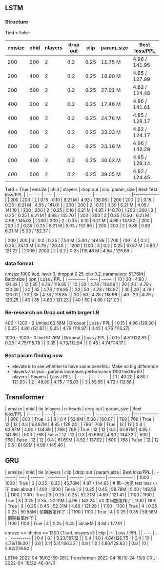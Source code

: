 
## LSTM
### Structure 
Tied = False 

| emsize | nhid | nlayers | drop out  | clip    |param_size  | Best loss/PPL    |
| ------ | ---- | ------- | --------- | ------- | ---------  |-------------     |
| 200    | 200  |   2     |  0.2      | 0.25    | 11.75 M    |    4.96 / 141.95 |
| 200    | 400  |   2     |  0.2      | 0.25    | 18.90 M    |    4.85 / 127.99 |
| 200    | 600  |   2     |  0.2      | 0.25    | 27.01 M    |    4.82 / 124.48 |
| 400    | 200  |   2     |  0.2      | 0.25    | 17.46 M    |    4.96 / 141.61 |
| 400    | 400  |   2     |  0.2      | 0.25    | 24.76 M    |    4.85 / 128.17 |
| 400    | 600  |   2     |  0.2      | 0.25    | 33.03 M    |    4.82 / 124.17 |
| 600    | 200  |   2     |  0.2      | 0.25    | 23.16 M    |    4.96 / 142.29 |
| 600    | 400  |   2     |  0.2      | 0.25    | 30.62 M    |    4.85 / 128.14 |
| 600    | 600  |   2     |  0.2      | 0.25    | 39.05 M    |    4.82 / 124.45 |


Tied = True
| emsize | nhid | nlayers | drop out  | clip    |param_size  | Best Test loss/PPL |
| ------ | ---- | ------- | --------- | ------- | ---------  |-------------       |
| 200    | 200  |   2     |  0.15     | 0.10    |  6.21 M    |   4.93 / 138.06    |
| 200    | 200  |   2     |  0.15     | 0.25    |  6.21 M    |   4.95 / 141.01   |
| 200    | 200  |   2     |  0.15     | 0.50    |  6.21 M    |   4.95 / 141.10    |
| 200    | 200  |   2     |  0.25     | 0.10    |  6.21 M    |   4.95 / 140.70    |
| 200    | 200  |   2     |  0.25     | 0.25    |  6.21 M    |   4.98 / 145.70   |
| 200    | 200  |   2     |  0.25     | 0.50    |  6.21 M    |   4.98 / 145.02    |
| 200    | 200  |   2     |  0.35     | 0.10    |  6.21 M    |   4.99 / 147.52    |
| 200    | 200  |   2     |  0.35     | 0.25    |  6.21 M    |   5.03 / 152.80   |
| 200    | 200  |   2     |  0.35     | 0.50    |  6.21 M    |   5.03 / 152.37    |


| 200    | 200  |   6     |  0.2      | 0.25    |  7.50 M    |   5.00 / 148.95    |
| 700    | 700  |   4     |  0.2      | 0.25    | 35.13 M    |   4.79 / 120.40    |
| 1200   | 1200 |   3     |  0.2      | 0.25    | 67.87 M    |   4.80 / 121.22    |
| 2000   | 2000 |   2     |  0.2      | 0.25    |119.48 M    |   4.84 / 126.66    |



### data format 
emsize 1000 tied, layer 3, dropput 0.25, clip 0.2, parameters: 51.76M
| Batchsize | bptt  |  Loss / PPL        | 
| --------- | ----  | -----              |
| 10        | 20    | 4.80 / 121.32      |
| 10        | 35    | 4.78 / 118.95      |
| 10        | 50    | 4.78 / 118.56      |
| 20        | 20    | 4.79 / 120.48      |
| 20        | 35    | 4.78 / 118.95      |
| 20        | 50    | 4.78 / 118.87      |
| 30        | 20    | 4.79 / 120.01      |
| 30        | 35    | 4.78 / 118.85      |
| 30        | 50    | 4.78 / 118.96      |
| 40        | 20    | 4.79 / 120.25      |
| 40        | 35    | 4.80 / 121.23      |
| 40        | 50    | 4.80 / 121.00      |

### Re-research on Drop out with larger LR
400 - 1200 - 2 Untied 63.58M
| Dropout    |  Loss / PPL   | 
| 0.15       | 4.86 /129.30 |  
| 0.25       | 4.80 /121.67| 
| 0.35       | 4.76 /116.97| 
| 0.45       | 4.76 /116.27| 

1000 - 1000 - 3 tied 51.76M
| Dropout    |  Loss / PPL | 
| 0.15       | 4.81/122.83 | 
| 0.25       | 4.75/115.78 | 
| 0.35       | 4.73/112.94 | 
| 0.45       | 4.74/114.17 | 

### Best param finding now
- elevate lr to see whether to have some benefits : Make no big difference
- nlayers analysis : params increases performance
1100 tied lr=60 
| nlayers   | Params  | Loss / PPL     |
| -----     | ---     | ----           |
|   1       |  40.20  | 4.80 / 121.93  |
|   2       |  49.89  | 4.75 / 116.03  |
|   3       |  59.58  | 4.73 / 113.56  |


## Transformer


| emsize | nhid | tie   |nlayers | n-heads | drop out  | param_size  | Best loss/PPL    |
| ------ | ---- | ------- | --------- | ------- | ---------  |-------------     |
| 800   | 800   | True  | 2     | 8     | 0.4   | 52.8M     | 5.08 / 160.07 |
| 768   | 768   | True  | 12     | 12     | 0.3   | 63.87M    | 4.85 / 128.24 |
| 768   | 768   | True  | 12     | 12     | 0.4   | 63.87M    | 4.90 / 134.89 |
| 768   | 768   | True  | 12     | 12     | 0.5   | 63.87M    | 4.95 / 141.86 |
| 600   | 768   | False  | 12     | 12     | 0.3   | 61.69M    | 4.90 / 134.32 |
| 600   | 768   | False  | 12     | 12     | 0.4   | 61.69M    | 4.92 / 137.02 |
| 600   | 768   | False  | 12     | 12     | 0.5   | 61.69M    | 4.98 / 145.46 |


## GRU
| emsize | nhid | tie   |nlayers | clip | drop out  | param_size  | Best loss/PPL    |
| ------ | ---- | ------- | --------- | ------- | ---------  |-------------     |
| 1000  | 1000  |   True    |   3   | 0.25  |  0.35  | 45.76M   | 4.97 / 144.65 | # 第一次见 test loss 小于 train about 1
| 400   | 1200  |   False   |   2   | 0.25  |  0.45  | 58.78M   | 5.00 / 148.59 |
| 1100  | 1100  |   True    |   3   | 0.25  |  0.25  | 52.31M   | 4.80 / 121.41 | 
| 1100  | 1100  |   True    |   3   | 0.25  |  0.35  | 52.31M   | 4.96 / 142.24 |  ## 中间数值炸了
| 1100  | 1100  |   True    |   3   | 0.25  |  0.45  | 52.31M   | 4.80 / 121.28 | 
| 1100  | 1100  |   True    |   4   | 0.25  |  0.25  | 59.58M   | 前期数值炸了 | 
| 1100  | 1100  |   True    |   4   | 0.25  |  0.35  | 59.58M   | 前期数值炸了 |  
| 1100  | 1100  |   True    |   4   | 0.25  |  0.45  | 59.58M   | 4.84 / 127.01 | 


emsize == nhiden == 1300 (Tied), nlayers=3
| clip  |  lr   |  Loss / PPL   |
| ----  |  --   |  ----------   |
| 0.4   |   0.1 |  5.23/187.12  |
| 0.4   |   1.0 |  4.84/126.75  |
| 0.4   |   10  |  4.78/119.00  |
| 0.8   |   0.1 |  5.11/166.35  |
| 0.8   |   1.0 |  4.86/128.83  |
| 0.8   |   10  |  5.62/276.82  |



LSTM: 2022-04-16/02-39-28/2
Transformer: 2022-04-18/10-24-18/0
GRU: 2022-04-18/22-46-04/0
